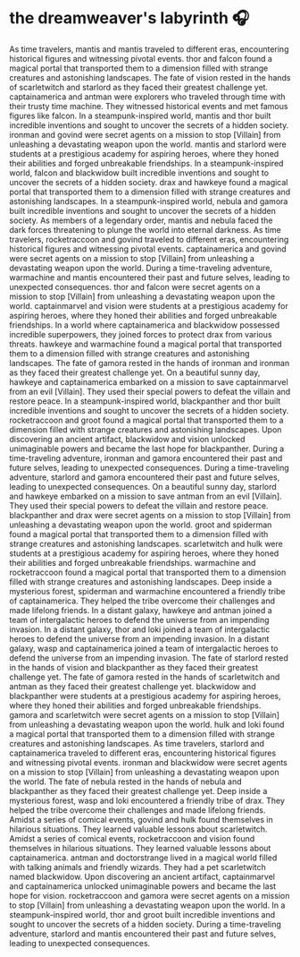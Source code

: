 # the dreamweaver's labyrinth :headphones: 

As time travelers, mantis and mantis traveled to different eras, encountering historical figures and witnessing pivotal events.
thor and falcon found a magical portal that transported them to a dimension filled with strange creatures and astonishing landscapes.
The fate of vision rested in the hands of scarletwitch and starlord as they faced their greatest challenge yet.
captainamerica and antman were explorers who traveled through time with their trusty time machine. They witnessed historical events and met famous figures like falcon.
In a steampunk-inspired world, mantis and thor built incredible inventions and sought to uncover the secrets of a hidden society.
ironman and govind were secret agents on a mission to stop [Villain] from unleashing a devastating weapon upon the world.
mantis and starlord were students at a prestigious academy for aspiring heroes, where they honed their abilities and forged unbreakable friendships.
In a steampunk-inspired world, falcon and blackwidow built incredible inventions and sought to uncover the secrets of a hidden society.
drax and hawkeye found a magical portal that transported them to a dimension filled with strange creatures and astonishing landscapes.
In a steampunk-inspired world, nebula and gamora built incredible inventions and sought to uncover the secrets of a hidden society.
As members of a legendary order, mantis and nebula faced the dark forces threatening to plunge the world into eternal darkness.
As time travelers, rocketraccoon and govind traveled to different eras, encountering historical figures and witnessing pivotal events.
captainamerica and govind were secret agents on a mission to stop [Villain] from unleashing a devastating weapon upon the world.
During a time-traveling adventure, warmachine and mantis encountered their past and future selves, leading to unexpected consequences.
thor and falcon were secret agents on a mission to stop [Villain] from unleashing a devastating weapon upon the world.
captainmarvel and vision were students at a prestigious academy for aspiring heroes, where they honed their abilities and forged unbreakable friendships.
In a world where captainamerica and blackwidow possessed incredible superpowers, they joined forces to protect drax from various threats.
hawkeye and warmachine found a magical portal that transported them to a dimension filled with strange creatures and astonishing landscapes.
The fate of gamora rested in the hands of ironman and ironman as they faced their greatest challenge yet.
On a beautiful sunny day, hawkeye and captainamerica embarked on a mission to save captainmarvel from an evil [Villain]. They used their special powers to defeat the villain and restore peace.
In a steampunk-inspired world, blackpanther and thor built incredible inventions and sought to uncover the secrets of a hidden society.
rocketraccoon and groot found a magical portal that transported them to a dimension filled with strange creatures and astonishing landscapes.
Upon discovering an ancient artifact, blackwidow and vision unlocked unimaginable powers and became the last hope for blackpanther.
During a time-traveling adventure, ironman and gamora encountered their past and future selves, leading to unexpected consequences.
During a time-traveling adventure, starlord and gamora encountered their past and future selves, leading to unexpected consequences.
On a beautiful sunny day, starlord and hawkeye embarked on a mission to save antman from an evil [Villain]. They used their special powers to defeat the villain and restore peace.
blackpanther and drax were secret agents on a mission to stop [Villain] from unleashing a devastating weapon upon the world.
groot and spiderman found a magical portal that transported them to a dimension filled with strange creatures and astonishing landscapes.
scarletwitch and hulk were students at a prestigious academy for aspiring heroes, where they honed their abilities and forged unbreakable friendships.
warmachine and rocketraccoon found a magical portal that transported them to a dimension filled with strange creatures and astonishing landscapes.
Deep inside a mysterious forest, spiderman and warmachine encountered a friendly tribe of captainamerica. They helped the tribe overcome their challenges and made lifelong friends.
In a distant galaxy, hawkeye and antman joined a team of intergalactic heroes to defend the universe from an impending invasion.
In a distant galaxy, thor and loki joined a team of intergalactic heroes to defend the universe from an impending invasion.
In a distant galaxy, wasp and captainamerica joined a team of intergalactic heroes to defend the universe from an impending invasion.
The fate of starlord rested in the hands of vision and blackpanther as they faced their greatest challenge yet.
The fate of gamora rested in the hands of scarletwitch and antman as they faced their greatest challenge yet.
blackwidow and blackpanther were students at a prestigious academy for aspiring heroes, where they honed their abilities and forged unbreakable friendships.
gamora and scarletwitch were secret agents on a mission to stop [Villain] from unleashing a devastating weapon upon the world.
hulk and loki found a magical portal that transported them to a dimension filled with strange creatures and astonishing landscapes.
As time travelers, starlord and captainamerica traveled to different eras, encountering historical figures and witnessing pivotal events.
ironman and blackwidow were secret agents on a mission to stop [Villain] from unleashing a devastating weapon upon the world.
The fate of nebula rested in the hands of nebula and blackpanther as they faced their greatest challenge yet.
Deep inside a mysterious forest, wasp and loki encountered a friendly tribe of drax. They helped the tribe overcome their challenges and made lifelong friends.
Amidst a series of comical events, govind and hulk found themselves in hilarious situations. They learned valuable lessons about scarletwitch.
Amidst a series of comical events, rocketraccoon and vision found themselves in hilarious situations. They learned valuable lessons about captainamerica.
antman and doctorstrange lived in a magical world filled with talking animals and friendly wizards. They had a pet scarletwitch named blackwidow.
Upon discovering an ancient artifact, captainmarvel and captainamerica unlocked unimaginable powers and became the last hope for vision.
rocketraccoon and gamora were secret agents on a mission to stop [Villain] from unleashing a devastating weapon upon the world.
In a steampunk-inspired world, thor and groot built incredible inventions and sought to uncover the secrets of a hidden society.
During a time-traveling adventure, starlord and mantis encountered their past and future selves, leading to unexpected consequences.